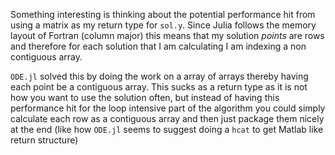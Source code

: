 Something interesting is thinking about the potential performance hit from
using a matrix as my return type for `sol.y`. Since Julia follows the memory
layout of Fortran (column major) this means that my solution *points* are rows
and therefore for each solution that I am calculating I am indexing a non
contiguous array.

`ODE.jl` solved this by doing the work on a array of arrays thereby having each
point be a contiguous array. This sucks as a return type as it is not how you
want to use the solution often, but instead of having this performance hit
for the loop intensive part of the algorithm you could simply calculate each
row as a contiguous array and then just package them nicely at the end (like how
`ODE.jl` seems to suggest doing a `hcat` to get Matlab like return structure)
